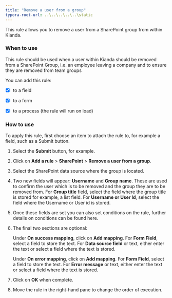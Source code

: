 ```yaml
---
title: "Remove a user from a group"
typora-root-url: ..\..\..\..\..\static
---
```


This rule allows you to remove a user from a SharePoint group from within Kianda.

### When to use

This rule should be used when a user within Kianda should be removed from a SharePoint Group, i.e. an employee leaving a company and to ensure they are removed from team groups

You can add this rule:

- [x] to a field
- [x] to a form 
- [x] to a process (the rule will run on load)

 

### How to use

To apply this rule, first choose an item to attach the rule to, for example a field, such as a Submit button. 

1. Select the **Submit** button, for example.

2. Click on **Add a rule** > **SharePoint** > **Remove a user from a group**.

3.  Select the SharePoint data source where the group is located.

4. Two new fields will appear: **Username** and **Group name**. These are used to confirm the user which is to be removed and the group they are to be removed from. 
   For **Group title** field, select the field where the group title is stored for example, a list field.
   For **Username or User Id**, select the field where the Username or User id is stored.

5. Once these fields are set you can also set conditions on the rule, further details on conditions can be found here.

6. The final two sections are optional:

   Under **On success mapping**, click on **Add mapping**. 
      	For **Form Field**, select a field to store the text. 
      	For **Data source field** or text, either enter the text or 
      		select a field where the text is stored.

      Under **On error mapping**, click on **Add mapping**. 
      	For **Form Field**, select a field to store the text. 
      	For **Error message** or text, either enter the text or 
      		select a field where the text is stored.

7. Click on **OK** when complete.

8. Move the rule in the right-hand pane to change the order of execution.

   

